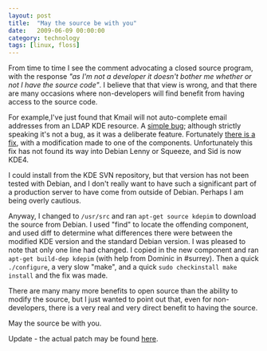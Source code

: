 ```yaml
---
layout: post
title:  "May the source be with you"
date:   2009-06-09 00:00:00
category: technology
tags: [linux, floss]
---
```


From time to time I see the comment advocating a closed source program, with the response *"as I'm not a developer it doesn't bother me whether or not I have the source code"*.   I believe that that view is wrong, and that there are many occasions where non-developers will find benefit from having access to the source code.

<!--more-->

For example,I've just found that Kmail will not auto-complete email addresses from an LDAP KDE resource.  A [simple bug][1]; although strictly speaking it's not a bug, as it was a deliberate feature.  Fortunately [there is a fix][2],  with a modification made to one of the components.  Unfortunately this fix has not found its way into Debian Lenny or Squeeze, and Sid is now KDE4. 

I could install from the KDE SVN repository, but that version has not been tested with Debian, and I don't really want to have such a significant part of a production server to have come from outside of Debian.  Perhaps I am being overly cautious.

Anyway, I changed to `/usr/src` and ran `apt-get source kdepim` to download the source from Debian.  I used "find" to locate the offending component, and used diff to determine what differences there were between the modified KDE version and the standard Debian version.  I was pleased to note that only one line had changed.  I copied in the new component and ran `apt-get build-dep kdepim` (with help from Dominic in #surrey).   Then a quick `./configure`, a very slow "make", and a quick `sudo checkinstall make install` and the fix was made.

There are many many more benefits to open source than the ability to modify the source, but I just wanted to point out that, even for non-developers, there is a very real and very direct benefit to having the source.

May the source be with you.

[1]: http://bugs.kde.org/show_bug.cgi?id=146247
[2]: http://websvn.kde.org/?view=rev&revision=800071

Update - the actual patch may be found [here](http://goo.gl/FbHwh).

